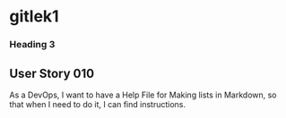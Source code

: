 # gitlek1
### Heading 3 

## User Story 010

As a DevOps, I want to have a Help File for Making lists in Markdown, so that when I need to do it, I can find instructions.
